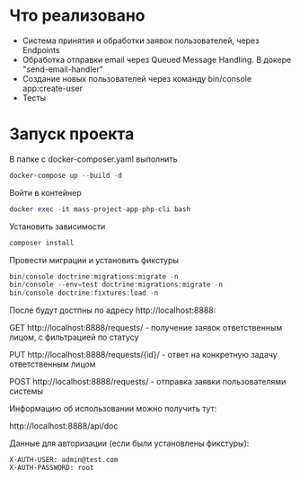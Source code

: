 # Что реализовано

- Система принятия и обработки заявок пользователей, через Endpoints
- Обработка отправки email через Queued Message Handling. В докере "send-email-handler"
- Создание новых пользователей через команду bin/console app:create-user <email> <password>
- Тесты

# Запуск проекта

В папке с docker-composer.yaml выполнить
```php
docker-compose up --build -d
```

Войти в контейнер
```php
docker exec -it mass-project-app-php-cli bash
```

Установить зависимости
```php
composer install
```

Провести миграции и установить фикстуры
```php
bin/console doctrine:migrations:migrate -n
bin/console --env=test doctrine:migrations:migrate -n
bin/console doctrine:fixtures:load -n
```

После будут достпны по адресу http://localhost:8888:

GET http://localhost:8888/requests/ - получение заявок ответственным лицом, с фильтрацией по статусу

PUT http://localhost:8888/requests/{id}/ - ответ на конкретную задачу ответственным лицом

POST http://localhost:8888/requests/ - отправка заявки пользователями системы

Информацию об использовании можно получить тут:

http://localhost:8888/api/doc

Данные для авторизации (если были установлены фикстуры):
```
X-AUTH-USER: admin@test.com
X-AUTH-PASSWORD: root
```
